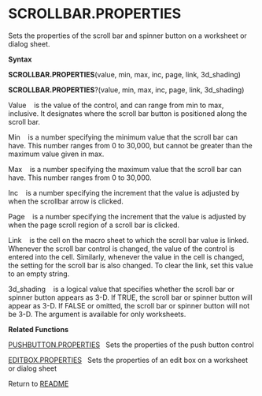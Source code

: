 # SCROLLBAR.PROPERTIES

Sets the properties of the scroll bar and spinner button on a worksheet
or dialog sheet.

**Syntax**

**SCROLLBAR.PROPERTIES**(value, min, max, inc, page, link, 3d\_shading)

**SCROLLBAR.PROPERTIES**?(value, min, max, inc, page, link, 3d\_shading)

Value&nbsp;&nbsp;&nbsp;&nbsp;is the value of the control, and can range
from min to max, inclusive. It designates where the scroll bar button is
positioned along the scroll bar.

Min&nbsp;&nbsp;&nbsp;&nbsp;is a number specifying the minimum value that
the scroll bar can have. This number ranges from 0 to 30,000, but cannot
be greater than the maximum value given in max.

Max&nbsp;&nbsp;&nbsp;&nbsp;is a number specifying the maximum value that
the scroll bar can have. This number ranges from 0 to 30,000.

Inc&nbsp;&nbsp;&nbsp;&nbsp;is a number specifying the increment that the
value is adjusted by when the scrollbar arrow is clicked.

Page&nbsp;&nbsp;&nbsp;&nbsp;is a number specifying the increment that
the value is adjusted by when the page scroll region of a scroll bar is
clicked.

Link&nbsp;&nbsp;&nbsp;&nbsp;is the cell on the macro sheet to which the
scroll bar value is linked. Whenever the scroll bar control is changed,
the value of the control is entered into the cell. Similarly, whenever
the value in the cell is changed, the setting for the scroll bar is also
changed. To clear the link, set this value to an empty string.

3d\_shading&nbsp;&nbsp;&nbsp;&nbsp;is a logical value that specifies
whether the scroll bar or spinner button appears as 3-D. If TRUE, the
scroll bar or spinner button will appear as 3-D. If FALSE or omitted,
the scroll bar or spinner button will not be 3-D. The argument is
available for only worksheets.

**Related Functions**

[PUSHBUTTON.PROPERTIES](PUSHBUTTON.PROPERTIES.md)&nbsp;&nbsp;&nbsp;Sets the properties of the push
button control

[EDITBOX.PROPERTIES](EDITBOX.PROPERTIES.md)&nbsp;&nbsp;&nbsp;Sets the properties of an edit box
on a worksheet or dialog sheet



Return to [README](README.md)

